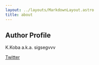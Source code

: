 ```yaml
---
layout: ../layouts/MarkdownLayout.astro
title: about
---
```


## Author Profile

K.Koba a.k.a. sigsegvvv

[Twitter](https://twitter.com/sigsegvvv)